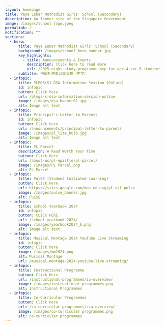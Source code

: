 ```yaml
---
layout: homepage
title: Paya Lebar Methodist Girls' School (Secondary)
description: An Isomer site of the Singapore Government
image: /images/school logo.jpeg
permalink: /
notification: ""
sections:
  - hero:
      title: Paya Lebar Methodist Girls' School (Secondary)
      background: /images/school_hero_banner.jpg
      key_highlights:
        - title: Announcements & Events
          description: Click here to read more
          url: /2025-night-study-programme-nsp-for-sec-4-sec-5-students-term-4/
      subtitle: 巴耶礼峇美以美女校（中学）
  - infopic:
      title: PLMGS(S) DSA Information Session (Online)
      id: infopic
      button: Click here
      url: /plmgs-s-dsa-information-session-online
      image: /images/dsa_banner02.jpg
      alt: Image alt text
  - infopic:
      title: Principal's Letter to Parents
      id: infopic
      button: Click here
      url: /announcements/principal-letter-to-parents
      image: /images/pl_lite_bulb.jpg
      alt: Image alt text
  - infopic:
      title: PL Parcel
      description: A Read Worth Your Time
      button: Click Here
      url: /about-us/pl-epistle/pl-parcel/
      image: /images/PL Parcel.png
      alt: PL Parcel
  - infopic:
      title: PulSE (Student Initiated Learning)
      button: Click Here
      url: https://sites.google.com/moe.edu.sg/pl-sil-pulse
      image: /images/pulse_banner.jpg
      alt: PuLSE
  - infopic:
      title: School Yearbook 2024
      id: infopic
      button: CLICK HERE
      url: /school-yearbook-2024/
      image: /images/yearbook2024_b.png
      alt: Image alt text
  - infopic:
      title: Musical Montage 2024 YouTube Live Streaming
      id: infopic
      button: Click here
      image: /images/mm2024.png
      alt: Musical Montage
      url: /musical-montage-2024-youtube-live-streaming/
  - infopic:
      title: Instructional Programme
      button: Click Here
      url: /instructional-programmes/ip-overview/
      image: /images/instructional programmes.png
      alt: Instructional Programmes
  - infopic:
      title: Co-Curricular Programmes
      button: Click Here
      url: /co-curricular-programmes/cca-overview/
      image: /images/co-curricular programmes.png
      alt: co-curricular programmes
---
```

